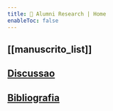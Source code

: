 ```yaml
---
title: 📄 Alumni Research | Home
enableToc: false
---
```

## [[manuscrito_list]]

## [Discussao](discussao.md)

## [Bibliografia](bibliografia.md)
